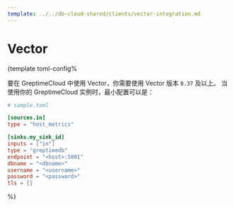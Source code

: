 ```yaml
---
template: ../../db-cloud-shared/clients/vector-integration.md
---
```


# Vector

<docs-template>

{template toml-config%

要在 GreptimeCloud 中使用 Vector，你需要使用 Vector 版本 `0.37` 及以上。
当使用你的 GreptimeCloud 实例时，最小配置可以是：

```toml
# sample.toml

[sources.in]
type = "host_metrics"

[sinks.my_sink_id]
inputs = ["in"]
type = "greptimedb"
endpoint = "<host>:5001"
dbname = "<dbname>"
username = "<username>"
password = "<password>"
tls = {}
```

%}

</docs-template>
